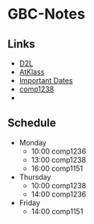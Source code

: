 # GBC-Notes
## Links
- [D2L](https://learn.georgebrown.ca)
- [AtKlass](https://app.atklass.com)
- [Important Dates](https://www.georgebrown.ca/current-students/important-dates?term=27246&category=131)
- [comp1238](comp1238.md)
- 
## Schedule
- Monday
  - 10:00 comp1236
  - 13:00 comp1238
  - 16:00 comp1151
- Thursday
  - 10:00 comp1238
  - 14:00 comp1236
- Friday
  - 14:00 comp1151
